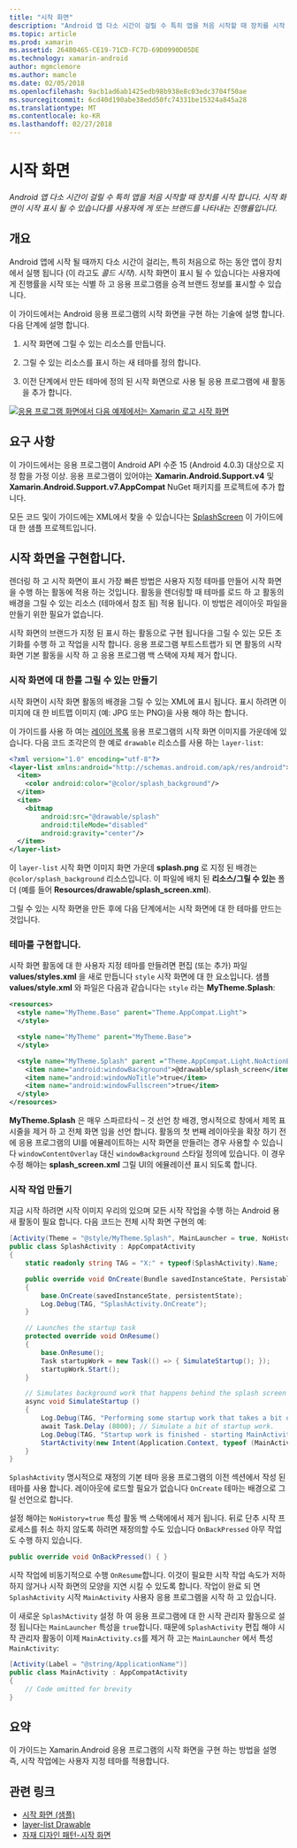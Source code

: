 ```yaml
---
title: "시작 화면"
description: "Android 앱 다소 시간이 걸릴 수 특히 앱을 처음 시작할 때 장치를 시작 합니다. 시작 화면이 시작 표시 될 수 있습니다를 사용자에 게 또는 브랜드를 나타내는 진행률입니다."
ms.topic: article
ms.prod: xamarin
ms.assetid: 26480465-CE19-71CD-FC7D-69D0990D05DE
ms.technology: xamarin-android
author: mgmclemore
ms.author: mamcle
ms.date: 02/05/2018
ms.openlocfilehash: 9acb1ad6ab1425edb98b938e8c03edc3704f50ae
ms.sourcegitcommit: 6cd40d190abe38edd50fc74331be15324a845a28
ms.translationtype: MT
ms.contentlocale: ko-KR
ms.lasthandoff: 02/27/2018
---
```

# <a name="splash-screen"></a>시작 화면

_Android 앱 다소 시간이 걸릴 수 특히 앱을 처음 시작할 때 장치를 시작 합니다. 시작 화면이 시작 표시 될 수 있습니다를 사용자에 게 또는 브랜드를 나타내는 진행률입니다._

<a name="overview" />

## <a name="overview"></a>개요

Android 앱에 시작 될 때까지 다소 시간이 걸리는, 특히 처음으로 하는 동안 앱이 장치에서 실행 됩니다 (이 라고도 _콜드 시작_). 시작 화면이 표시 될 수 있습니다는 사용자에 게 진행률을 시작 또는 식별 하 고 응용 프로그램을 승격 브랜드 정보를 표시할 수 있습니다.

이 가이드에서는 Android 응용 프로그램의 시작 화면을 구현 하는 기술에 설명 합니다. 다음 단계에 설명 합니다.

1.  시작 화면에 그릴 수 있는 리소스를 만듭니다.

2.  그릴 수 있는 리소스를 표시 하는 새 테마를 정의 합니다.

3.  이전 단계에서 만든 테마에 정의 된 시작 화면으로 사용 될 응용 프로그램에 새 활동을 추가 합니다.

[![응용 프로그램 화면에서 다음 예제에서는 Xamarin 로고 시작 화면](splash-screen-images/splashscreen-01-sml.png)](splash-screen-images/splashscreen-01.png)


<a name="requirements" />

## <a name="requirements"></a>요구 사항

이 가이드에서는 응용 프로그램이 Android API 수준 15 (Android 4.0.3) 대상으로 지정 함을 가정 이상. 응용 프로그램이 있어야는 **Xamarin.Android.Support.v4** 및 **Xamarin.Android.Support.v7.AppCompat** NuGet 패키지를 프로젝트에 추가 합니다.

모든 코드 및이 가이드에는 XML에서 찾을 수 있습니다는 [SplashScreen](https://developer.xamarin.com/samples/monodroid/SplashScreen) 이 가이드에 대 한 샘플 프로젝트입니다.

<a name="implement" />

## <a name="implementing-a-splash-screen"></a>시작 화면을 구현합니다.

렌더링 하 고 시작 화면이 표시 가장 빠른 방법은 사용자 지정 테마를 만들어 시작 화면을 수행 하는 활동에 적용 하는 것입니다. 활동을 렌더링할 때 테마를 로드 하 고 활동의 배경을 그릴 수 있는 리소스 (테마에서 참조 됨) 적용 됩니다. 이 방법은 레이아웃 파일을 만들기 위한 필요가 없습니다.

시작 화면의 브랜드가 지정 된 표시 하는 활동으로 구현 됩니다을 그릴 수 있는 모든 초기화를 수행 하 고 작업을 시작 합니다. 응용 프로그램 부트스트랩가 되 면 활동의 시작 화면 기본 활동을 시작 하 고 응용 프로그램 백 스택에 자체 제거 합니다.

<a name="drawable" />

### <a name="creating-a-drawable-for-the-splash-screen"></a>시작 화면에 대 한를 그릴 수 있는 만들기

시작 화면이 시작 화면 활동의 배경을 그릴 수 있는 XML에 표시 됩니다. 표시 하려면 이미지에 대 한 비트맵 이미지 (예: JPG 또는 PNG)을 사용 해야 하는 합니다.

이 가이드를 사용 하 여는 [레이어 목록](http://developer.android.com/guide/topics/resources/drawable-resource.html#LayerList) 응용 프로그램의 시작 화면 이미지를 가운데에 있습니다. 다음 코드 조각은의 한 예로 `drawable` 리소스를 사용 하는 `layer-list`:

```xml
<?xml version="1.0" encoding="utf-8"?>
<layer-list xmlns:android="http://schemas.android.com/apk/res/android">
  <item>
    <color android:color="@color/splash_background"/>
  </item>
  <item>
    <bitmap
        android:src="@drawable/splash"
        android:tileMode="disabled"
        android:gravity="center"/>
  </item>
</layer-list>
```

이 `layer-list` 시작 화면 이미지 화면 가운데 **splash.png** 로 지정 된 배경는 `@color/splash_background` 리소스입니다.
이 파일에 배치 된 **리소스/그릴 수 있는** 폴더 (예를 들어 **Resources/drawable/splash_screen.xml**).

그릴 수 있는 시작 화면을 만든 후에 다음 단계에서는 시작 화면에 대 한 테마를 만드는 것입니다.

<a name="theme" />

### <a name="implementing-a-theme"></a>테마를 구현합니다.

시작 화면 활동에 대 한 사용자 지정 테마를 만들려면 편집 (또는 추가) 파일 **values/styles.xml** 을 새로 만듭니다 `style` 시작 화면에 대 한 요소입니다. 샘플 **values/style.xml** 와 파일은 다음과 같습니다는 `style` 라는 **MyTheme.Splash**:

```xml
<resources>
  <style name="MyTheme.Base" parent="Theme.AppCompat.Light">
  </style>

  <style name="MyTheme" parent="MyTheme.Base">
  </style>

  <style name="MyTheme.Splash" parent ="Theme.AppCompat.Light.NoActionBar">
    <item name="android:windowBackground">@drawable/splash_screen</item>
    <item name="android:windowNoTitle">true</item>
    <item name="android:windowFullscreen">true</item>
  </style>
</resources>
```

**MyTheme.Splash** 은 매우 스파르타식 &ndash; 것 선언 창 배경, 명시적으로 창에서 제목 표시줄을 제거 하 고 전체 화면 임을 선언 합니다. 활동의 첫 번째 레이아웃을 확장 하기 전에 응용 프로그램의 UI를 에뮬레이트하는 시작 화면을 만들려는 경우 사용할 수 있습니다 `windowContentOverlay` 대신 `windowBackground` 스타일 정의에 있습니다. 이 경우 수정 해야는 **splash_screen.xml** 그릴 UI의 에뮬레이션 표시 되도록 합니다.

<a name="activity" />

### <a name="create-a-splash-activity"></a>시작 작업 만들기

지금 시작 하려면 시작 이미지 우리의 있으며 모든 시작 작업을 수행 하는 Android 용 새 활동이 필요 합니다. 다음 코드는 전체 시작 화면 구현의 예:

```csharp
[Activity(Theme = "@style/MyTheme.Splash", MainLauncher = true, NoHistory = true)]
public class SplashActivity : AppCompatActivity
{
    static readonly string TAG = "X:" + typeof(SplashActivity).Name;

    public override void OnCreate(Bundle savedInstanceState, PersistableBundle persistentState)
    {
        base.OnCreate(savedInstanceState, persistentState);
        Log.Debug(TAG, "SplashActivity.OnCreate");
    }

    // Launches the startup task
    protected override void OnResume()
    {
        base.OnResume();
        Task startupWork = new Task(() => { SimulateStartup(); });
        startupWork.Start();
    }

    // Simulates background work that happens behind the splash screen
    async void SimulateStartup ()
    {
        Log.Debug(TAG, "Performing some startup work that takes a bit of time.");
        await Task.Delay (8000); // Simulate a bit of startup work.
        Log.Debug(TAG, "Startup work is finished - starting MainActivity.");
        StartActivity(new Intent(Application.Context, typeof (MainActivity)));
    }
}
```

`SplashActivity` 명시적으로 재정의 기본 테마 응용 프로그램의 이전 섹션에서 작성 된 테마를 사용 합니다.
레이아웃에 로드할 필요가 없습니다 `OnCreate` 테마는 배경으로 그릴 선언으로 합니다.

설정 해야는 `NoHistory=true` 특성 활동 백 스택에에서 제거 됩니다. 뒤로 단추 시작 프로세스를 취소 하지 않도록 하려면 재정의할 수도 있습니다 `OnBackPressed` 아무 작업도 수행 하지 있습니다.

```csharp
public override void OnBackPressed() { }
```

시작 작업에 비동기적으로 수행 `OnResume`합니다. 이것이 필요한 시작 작업 속도가 저하 하지 않거나 시작 화면의 모양을 지연 시킬 수 있도록 합니다. 작업이 완료 되 면 `SplashActivity` 시작 `MainActivity` 사용자 응용 프로그램을 시작 하 고 있습니다.

이 새로운 `SplashActivity` 설정 하 여 응용 프로그램에 대 한 시작 관리자 활동으로 설정 됩니다는 `MainLauncher` 특성을 `true`합니다. 때문에 `SplashActivity` 편집 해야 시작 관리자 활동이 이제 `MainActivity.cs`를 제거 하 고는 `MainLauncher` 에서 특성 `MainActivity`:

```csharp
[Activity(Label = "@string/ApplicationName")]
public class MainActivity : AppCompatActivity
{
    // Code omitted for brevity
}
```

<a name="summary" />

## <a name="summary"></a>요약

이 가이드는 Xamarin.Android 응용 프로그램의 시작 화면을 구현 하는 방법을 설명 즉, 시작 작업에는 사용자 지정 테마를 적용합니다.


## <a name="related-links"></a>관련 링크

- [시작 화면 (샘플)](https://developer.xamarin.com/samples/monodroid/SplashScreen)
- [layer-list Drawable](http://developer.android.com/guide/topics/resources/drawable-resource.html#LayerList)
- [ 자재 디자인 패턴-시작 화면](https://www.google.com/design/spec/patterns/launch-screens.html)
